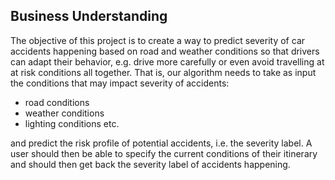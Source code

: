 
## Business Understanding

The objective of this project is to create a way to predict severity of car accidents happening based on road and weather conditions so that drivers can adapt their behavior, e.g. drive more carefully or even avoid travelling at at risk conditions all together.
That is, our algorithm needs to take as input the conditions that may impact severity of accidents:

* road conditions
* weather conditions
* lighting conditions
etc.

and predict the risk profile of potential accidents, i.e. the severity label. A user should then be able to specify the current conditions
of their itinerary and should then get back the severity label of accidents happening.



<!--- The initial phase is to understand the project's objective from the business or application perspective. Then, you need to translate this knowledge into a machine learning problem with a preliminary plan to achieve the objectives.-->
